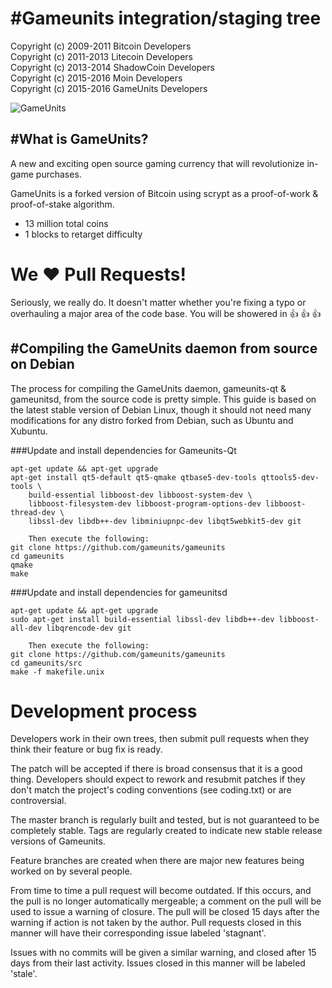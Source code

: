 #Gameunits integration/staging tree
================================
Copyright (c) 2009-2011 Bitcoin Developers<br>
Copyright (c) 2011-2013 Litecoin Developers<br>
Copyright (c) 2013-2014 ShadowCoin Developers<br>
Copyright (c) 2015-2016 Moin Developers<br>
Copyright (c) 2015-2016 GameUnits Developers<br>

![GameUnits](http://i.imgur.com/Cokp8iC.png)

#What is GameUnits?
----------------
A new and exciting open source gaming currency that will revolutionize in-game purchases.

GameUnits is a forked version of Bitcoin using scrypt as a proof-of-work & proof-of-stake algorithm.
 - 13 million total coins
 - 1 blocks to retarget difficulty

# We :heart: Pull Requests!
Seriously, we really do.  It doesn't matter whether you're fixing a typo or overhauling a major area of the code base.  You will be showered in :thumbsup: :thumbsup: :thumbsup:<br>

#Compiling the GameUnits daemon from source on Debian
-----------------------------------------------------
The process for compiling the GameUnits daemon, gameunits-qt & gameunitsd, from the source code is pretty simple. This guide is based on the latest stable version of Debian Linux, though it should not need many modifications for any distro forked from Debian, such as Ubuntu and Xubuntu.

###Update and install dependencies for Gameunits-Qt

```
apt-get update && apt-get upgrade
apt-get install qt5-default qt5-qmake qtbase5-dev-tools qttools5-dev-tools \
    build-essential libboost-dev libboost-system-dev \
    libboost-filesystem-dev libboost-program-options-dev libboost-thread-dev \
    libssl-dev libdb++-dev libminiupnpc-dev libqt5webkit5-dev git

	Then execute the following:
git clone https://github.com/gameunits/gameunits
cd gameunits
qmake
make
```

###Update and install dependencies for gameunitsd

```
apt-get update && apt-get upgrade
sudo apt-get install build-essential libssl-dev libdb++-dev libboost-all-dev libqrencode-dev git

	Then execute the following:
git clone https://github.com/gameunits/gameunits
cd gameunits/src
make -f makefile.unix
```

Development process
===========================

Developers work in their own trees, then submit pull requests when
they think their feature or bug fix is ready.

The patch will be accepted if there is broad consensus that it is a
good thing.  Developers should expect to rework and resubmit patches
if they don't match the project's coding conventions (see coding.txt)
or are controversial.

The master branch is regularly built and tested, but is not guaranteed
to be completely stable. Tags are regularly created to indicate new
stable release versions of Gameunits.

Feature branches are created when there are major new features being
worked on by several people.

From time to time a pull request will become outdated. If this occurs, and
the pull is no longer automatically mergeable; a comment on the pull will
be used to issue a warning of closure. The pull will be closed 15 days
after the warning if action is not taken by the author. Pull requests closed
in this manner will have their corresponding issue labeled 'stagnant'.

Issues with no commits will be given a similar warning, and closed after
15 days from their last activity. Issues closed in this manner will be 
labeled 'stale'.

